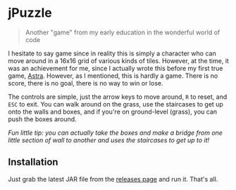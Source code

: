 # jPuzzle

> Another "game" from my early education in the wonderful world of code

I hesitate to say game since in reality this is simply a character who can move around in a 16x16 grid of various kinds of tiles. However, at the time, it was an achievement for me, since I actually wrote this before my first true game, [Astra](https://github.com/Rayzr522/Astra). However, as I mentioned, this is hardly a game. There is no score, there is no goal, there is no way to win or lose.

The controls are simple, just the arrow keys to move around, `R` to reset, and `ESC` to exit. You can walk around on the grass, use the staircases to get up onto the walls and boxes, and if you're on ground-level (grass), you can push the boxes around.

_Fun little tip: you can actually take the boxes and make a bridge from one little section of wall to another and uses the staircases to get up to it!_

## Installation

Just grab the latest JAR file from the [releases page](https://github.com/Rayzr522/jPuzzle/releases) and run it. That's all.
